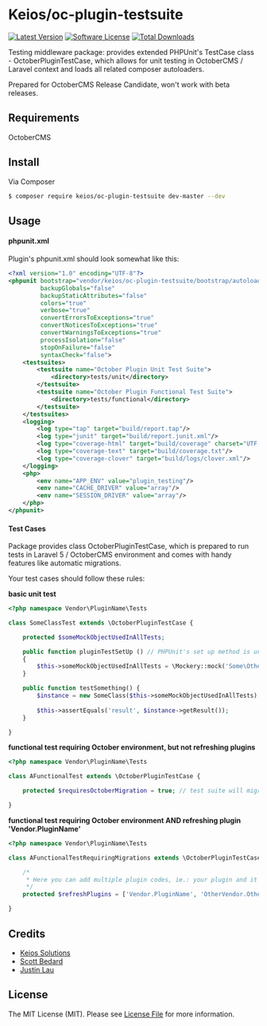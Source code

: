 # Keios/oc-plugin-testsuite

[![Latest 
Version](https://img.shields.io/github/release/keiosweb/oc-plugin-testsuite.svg?style=flat-square)](https://github.com/keiosweb/oc-plugin-testsuite/releases)
[![Software License](https://img.shields.io/badge/license-MIT-brightgreen.svg?style=flat-square)](LICENSE.md)
[![Total Downloads](https://img.shields.io/packagist/dt/keios/oc-plugin-testsuite.svg?style=flat-square)](https://packagist.org/packages/keios/oc-plugin-testsuite)

Testing middleware package: provides extended PHPUnit's TestCase class - OctoberPluginTestCase, 
which allows for unit testing in OctoberCMS / Laravel context and loads all related composer autoloaders.

Prepared for OctoberCMS Release Candidate, won't work with beta releases.

## Requirements
OctoberCMS

## Install

Via Composer

``` bash
$ composer require keios/oc-plugin-testsuite dev-master --dev
```

## Usage

#### phpunit.xml

Plugin's phpunit.xml should look somewhat like this:

``` xml
<?xml version="1.0" encoding="UTF-8"?>
<phpunit bootstrap="vendor/keios/oc-plugin-testsuite/bootstrap/autoload.php"
         backupGlobals="false"
         backupStaticAttributes="false"
         colors="true"
         verbose="true"
         convertErrorsToExceptions="true"
         convertNoticesToExceptions="true"
         convertWarningsToExceptions="true"
         processIsolation="false"
         stopOnFailure="false"
         syntaxCheck="false">
    <testsuites>
        <testsuite name="October Plugin Unit Test Suite">
            <directory>tests/unit</directory>
        </testsuite>
        <testsuite name="October Plugin Functional Test Suite">
            <directory>tests/functional</directory>
        </testsuite>
    </testsuites>
    <logging>
        <log type="tap" target="build/report.tap"/>
        <log type="junit" target="build/report.junit.xml"/>
        <log type="coverage-html" target="build/coverage" charset="UTF-8" yui="true" highlight="true"/>
        <log type="coverage-text" target="build/coverage.txt"/>
        <log type="coverage-clover" target="build/logs/clover.xml"/>
    </logging>
    <php>
        <env name="APP_ENV" value="plugin_testing"/>
        <env name="CACHE_DRIVER" value="array"/>
        <env name="SESSION_DRIVER" value="array"/>
    </php>
</phpunit>

```

#### Test Cases

Package provides class OctoberPluginTestCase, which is prepared to run tests in Laravel 5 / OctoberCMS environment and comes with handy features like automatic migrations.

Your test cases should follow these rules:

**basic unit test**
``` php
<?php namespace Vendor\PluginName\Tests

class SomeClassTest extends \OctoberPluginTestCase {

    protected $someMockObjectUsedInAllTests;

    public function pluginTestSetUp () // PHPUnit's set up method is unavailable, use this instead
    {
        $this->someMockObjectUsedInAllTests = \Mockery::mock('Some\Other\Class');
    }

    public function testSomething() { 
        $instance = new SomeClass($this->someMockObjectUsedInAllTests);
        
        $this->assertEquals('result', $instance->getResult());
    }

}
``` 

**functional test requiring October environment, but not refreshing plugins**
``` php
<?php namespace Vendor\PluginName\Tests

class AFunctionalTest extends \OctoberPluginTestCase {

    protected $requiresOctoberMigration = true; // test suite will migrate october

}
```

**functional test requiring October environment AND refreshing plugin 'Vendor.PluginName'**
``` php
<?php namespace Vendor\PluginName\Tests

class AFunctionalTestRequiringMigrations extends \OctoberPluginTestCase {

    /*
     * Here you can add multiple plugin codes, ie.: your plugin and it's dependencies
     */
    protected $refreshPlugins = ['Vendor.PluginName', 'OtherVendor.OtherPlugin'];

}
```

## Credits

- [Keios Solutions](https://github.com/keiosweb)
- [Scott Bedard](https://github.com/scottbedard)
- [Justin Lau](https://github.com/justin-lau)

## License

The MIT License (MIT). Please see [License File](LICENSE.md) for more information.
